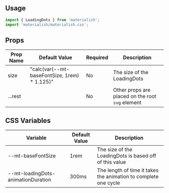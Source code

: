## Usage

```jsx
import { LoadingDots } from 'materialish';
import 'materialish/materialish.css';
```

## Props

| Prop Name | Default Value                                 | Required | Description                                      |
| --------- | --------------------------------------------- | -------- | ------------------------------------------------ |
| size      | "calc(var(--mt-baseFontSize, 1rem) \* 1.125)" | No       | The size of the LoadingDots                      |
| ...rest   |                                               | No       | Other props are placed on the root `svg` element |

## CSS Variables

| Variable                           | Default Value | Description                                                     |
| ---------------------------------- | ------------- | --------------------------------------------------------------- |
| --mt-baseFontSize                  | 1rem          | The size of the LoadingDots is based off of this value          |
| --mt-loadingDots-animationDuration | 300ms         | The length of time it takes the animation to complete one cycle |
